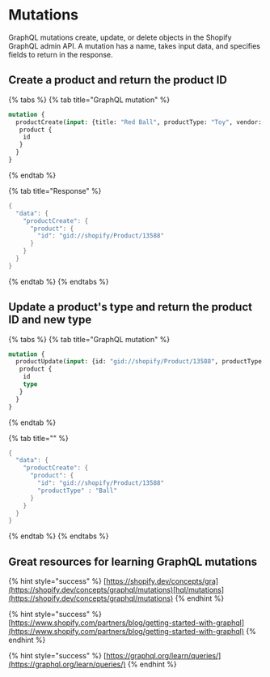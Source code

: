 # Mutations

GraphQL mutations create, update, or delete objects in the Shopify GraphQL admin API. A mutation has a name, takes input data, and specifies fields to return in the response.

## Create a product and return the product ID

{% tabs %}
{% tab title="GraphQL mutation" %}
```graphql
mutation {
  productCreate(input: {title: "Red Ball", productType: "Toy", vendor: "Toys"}) {
   product {
    id
   }
  }
}
```
{% endtab %}

{% tab title="Response" %}
```cpp
{
  "data": {
    "productCreate": {
      "product": {
        "id": "gid://shopify/Product/13588"
      }
    }
  }
}
```
{% endtab %}
{% endtabs %}

## Update a product's type and return the product ID and new type

{% tabs %}
{% tab title="GraphQL mutation" %}
```graphql
mutation {
  productUpdate(input: {id: "gid://shopify/Product/13588", productType: "Ball"}) {
   product {
    id
    type
   }
  }
}
```
{% endtab %}

{% tab title="" %}
```cpp
{
  "data": {
    "productCreate": {
      "product": {
        "id": "gid://shopify/Product/13588"
        "productType" : "Ball"
      }
    }
  }
}
```
{% endtab %}
{% endtabs %}

## Great resources for learning GraphQL mutations

{% hint style="success" %}
[https://shopify.dev/concepts/gra](https://shopify.dev/concepts/graphql/mutations)[hql/mutations](https://shopify.dev/concepts/graphql/mutations)
{% endhint %}

{% hint style="success" %}
[https://www.shopify.com/partners/blog/getting-started-with-graphql](https://www.shopify.com/partners/blog/getting-started-with-graphql)
{% endhint %}

{% hint style="success" %}
[https://graphql.org/learn/queries/](https://graphql.org/learn/queries/)
{% endhint %}

